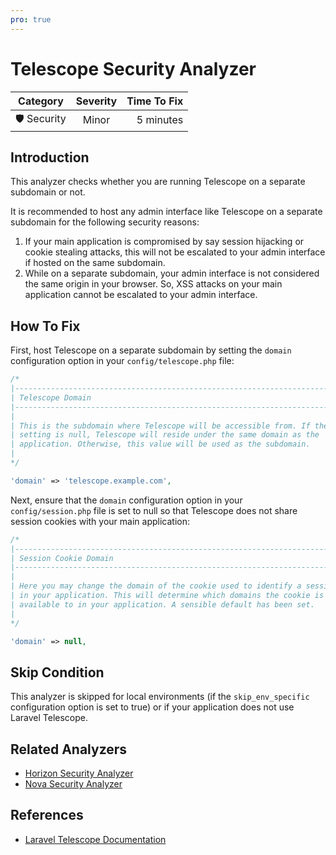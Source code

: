 ```yaml
---
pro: true
---
```


# Telescope Security Analyzer <Badge text="PRO" type="tip"/>

| Category       | Severity   | Time To Fix  |
| -------------  |:----------:| ------------:|
| 🛡️ Security    | Minor      | 5 minutes   |

## Introduction

This analyzer checks whether you are running Telescope on a separate subdomain or not.

It is recommended to host any admin interface like Telescope on a separate subdomain for the following security reasons:

1. If your main application is compromised by say session hijacking or cookie stealing attacks, this will not be escalated to your admin interface if hosted on the same subdomain.
2. While on a separate subdomain, your admin interface is not considered the same origin in your browser. So, XSS attacks on your main application cannot be escalated to your admin interface.

## How To Fix

First, host Telescope on a separate subdomain by setting the `domain` configuration option in your `config/telescope.php` file:

```php
/*
|--------------------------------------------------------------------------
| Telescope Domain
|--------------------------------------------------------------------------
|
| This is the subdomain where Telescope will be accessible from. If the
| setting is null, Telescope will reside under the same domain as the
| application. Otherwise, this value will be used as the subdomain.
|
*/

'domain' => 'telescope.example.com',
```

Next, ensure that the `domain` configuration option in your `config/session.php` file is set to null so that Telescope does not share session cookies with your main application:

```php
/*
|--------------------------------------------------------------------------
| Session Cookie Domain
|--------------------------------------------------------------------------
|
| Here you may change the domain of the cookie used to identify a session
| in your application. This will determine which domains the cookie is
| available to in your application. A sensible default has been set.
|
*/

'domain' => null,
```

## Skip Condition

This analyzer is skipped for local environments (if the `skip_env_specific` configuration option is set to true) or if your application does not use Laravel Telescope.

## Related Analyzers

- [Horizon Security Analyzer](horizon-security-analyzer.html)
- [Nova Security Analyzer](nova-security-analyzer.html)

## References

- [Laravel Telescope Documentation](https://laravel.com/docs/telescope)